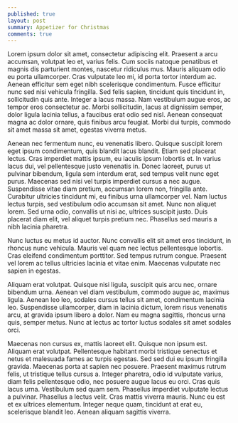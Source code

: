 ```yaml
---
published: true
layout: post
summary: Appetizer for Christmas
comments: true
---
```


Lorem ipsum dolor sit amet, consectetur adipiscing elit. Praesent a arcu accumsan, volutpat leo et, varius felis. Cum sociis natoque penatibus et magnis dis parturient montes, nascetur ridiculus mus. Mauris aliquam odio eu porta ullamcorper. Cras vulputate leo mi, id porta tortor interdum ac. Aenean efficitur sem eget nibh scelerisque condimentum. Fusce efficitur nunc sed nisi vehicula fringilla. Sed felis sapien, tincidunt quis tincidunt in, sollicitudin quis ante. Integer a lacus massa. Nam vestibulum augue eros, ac tempor eros consectetur ac. Morbi sollicitudin, lacus at dignissim semper, dolor ligula lacinia tellus, a faucibus erat odio sed nisl. Aenean consequat magna ac dolor ornare, quis finibus arcu feugiat. Morbi dui turpis, commodo sit amet massa sit amet, egestas viverra metus.

Aenean nec fermentum nunc, eu venenatis libero. Quisque suscipit lorem eget ipsum condimentum, quis blandit lacus blandit. Etiam sed placerat lectus. Cras imperdiet mattis ipsum, eu iaculis ipsum lobortis et. In varius lacus dui, vel pellentesque justo venenatis in. Donec laoreet, purus ut pulvinar bibendum, ligula sem interdum erat, sed tempus velit nunc eget purus. Maecenas sed nisi vel turpis imperdiet cursus a nec augue. Suspendisse vitae diam pretium, accumsan lorem non, fringilla ante. Curabitur ultricies tincidunt mi, eu finibus urna ullamcorper vel. Nam luctus lectus turpis, sed vestibulum odio accumsan sit amet. Nunc non aliquet lorem. Sed urna odio, convallis ut nisi ac, ultrices suscipit justo. Duis placerat diam elit, vel aliquet turpis pretium nec. Phasellus sed mauris a nibh lacinia pharetra.

Nunc luctus eu metus id auctor. Nunc convallis elit sit amet eros tincidunt, in rhoncus nunc vehicula. Mauris vel quam nec lectus pellentesque lobortis. Cras eleifend condimentum porttitor. Sed tempus rutrum congue. Praesent vel lorem ac tellus ultricies lacinia et vitae enim. Maecenas vulputate nec sapien in egestas.

Aliquam erat volutpat. Quisque nisi ligula, suscipit quis arcu nec, ornare bibendum urna. Aenean vel diam vestibulum, commodo augue ac, maximus ligula. Aenean leo leo, sodales cursus tellus sit amet, condimentum lacinia leo. Suspendisse ullamcorper, diam in lacinia dictum, lorem risus venenatis arcu, at gravida ipsum libero a dolor. Nam eu magna sagittis, rhoncus urna quis, semper metus. Nunc at lectus ac tortor luctus sodales sit amet sodales orci.

Maecenas non cursus ex, mattis laoreet elit. Quisque non ipsum est. Aliquam erat volutpat. Pellentesque habitant morbi tristique senectus et netus et malesuada fames ac turpis egestas. Sed sed dui eu ipsum fringilla gravida. Maecenas porta at sapien nec posuere. Praesent maximus rutrum felis, ut tristique tellus cursus a. Integer pharetra, odio id vulputate varius, diam felis pellentesque odio, nec posuere augue lacus eu orci. Cras quis lacus urna. Vestibulum sed quam sem. Phasellus imperdiet vulputate lectus a pulvinar. Phasellus a lectus velit. Cras mattis viverra mauris. Nunc eu est et ex ultrices elementum. Integer neque quam, tincidunt at erat eu, scelerisque blandit leo. Aenean aliquam sagittis viverra.
